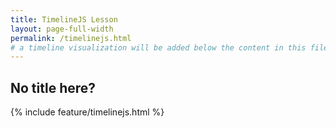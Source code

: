 ```yaml
---
title: TimelineJS Lesson
layout: page-full-width
permalink: /timelinejs.html
# a timeline visualization will be added below the content in this file
---
```


## No title here? 
{% include feature/timelinejs.html %}
